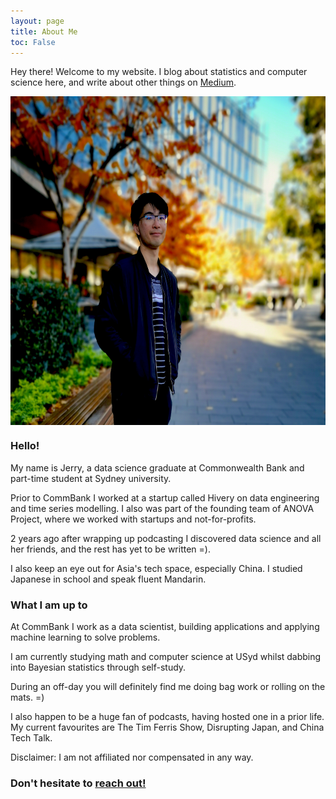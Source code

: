 ```yaml
---
layout: page
title: About Me
toc: False
---
```


<p class="message">
  Hey there! Welcome to my website. I blog about statistics and computer science here, and write about other things on <a href="https://medium.com/@jerry_ye_xu">Medium</a>.
</p>

<!-- <p align="center">
	<img src="/public/dp.jpg" width="250" height="250" alt="Profile Picture" align="center" style="position:relative;display:block;border-radius:90%;border-style:solid;border-color:black;border-width: 2.5px;">
</p> -->

<p align="center">
	<img src="/public/about_page_dp_crop2.jpg" width="607" height="526" alt="Profile Picture" align="center" style="position:relative;display:block;">
</p>

### Hello!

My name is Jerry, a data science graduate at Commonwealth Bank and part-time student at Sydney university.

Prior to CommBank I worked at a startup called Hivery on data engineering and time series modelling. I also was part of the founding team of ANOVA Project, where we worked with startups and not-for-profits.

2 years ago after wrapping up podcasting I discovered data science and all her friends, and the rest has yet to be written =). 

I also keep an eye out for Asia's tech space, especially China. I studied Japanese in school and speak fluent Mandarin.

### What I am up to

At CommBank I work as a data scientist, building applications and applying machine learning to solve problems. 

I am currently studying math and computer science at USyd whilst dabbing into Bayesian statistics through self-study.

During an off-day you will definitely find me doing bag work or rolling on the mats. =) 

I also happen to be a huge fan of podcasts, having hosted one in a prior life. My current favourites are The Tim Ferris Show, Disrupting Japan, and China Tech Talk. 

Disclaimer: I am not affiliated nor compensated in any way. 

<h3 class="no_toc">Don't hesitate to <a href="mailto:jerryxu2500@gmail.com">reach out!</a></h3>